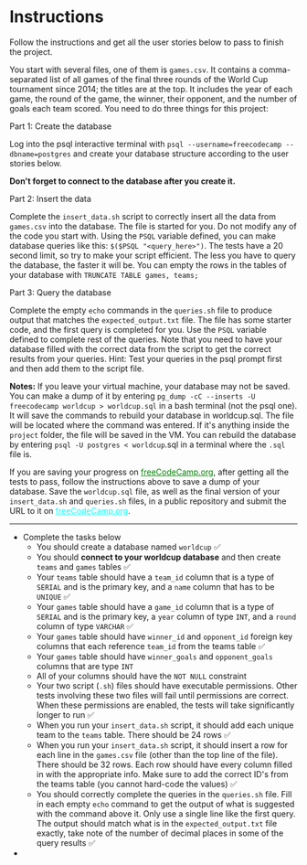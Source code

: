# Instructions

Follow the instructions and get all the user stories below to pass to finish the project.

You start with several files, one of them is `games.csv`. It contains a comma-separated list of all games of the final three rounds of the World Cup tournament since 2014; the titles are at the top. It includes the year of each game, the round of the game, the winner, their opponent, and the number of goals each team scored. You need to do three things for this project:

Part 1: Create the database

Log into the psql interactive terminal with `psql --username=freecodecamp --dbname=postgres` and create your database structure according to the user stories below.

**Don't forget to connect to the database after you create it.**

Part 2: Insert the data

Complete the `insert_data.sh` script to correctly insert all the data from `games.csv` into the database. The file is started for you. Do not modify any of the code you start with. Using the `PSQL` variable defined, you can make database queries like this: `$($PSQL "<query_here>")`. The tests have a 20 second limit, so try to make your script efficient. The less you have to query the database, the faster it will be. You can empty the rows in the tables of your database with `TRUNCATE TABLE games, teams;`

Part 3: Query the database

Complete the empty `echo` commands in the `queries.sh` file to produce output that matches the `expected_output.txt` file. The file has some starter code, and the first query is completed for you. Use the `PSQL` variable defined to complete rest of the queries. Note that you need to have your database filled with the correct data from the script to get the correct results from your queries. Hint: Test your queries in the psql prompt first and then add them to the script file.

**Notes:**
If you leave your virtual machine, your database may not be saved. You can make a dump of it by entering `pg_dump -cC --inserts -U freecodecamp worldcup > worldcup.sql` in a bash terminal (not the psql one). It will save the commands to rebuild your database in worldcup.sql. The file will be located where the command was entered. If it's anything inside the `project` folder, the file will be saved in the VM. You can rebuild the database by entering `psql -U postgres < worldcup`.sql in a terminal where the `.sql` file is.

If you are saving your progress on <a href="https://freecodecamp.org"
style="color: green;">freeCodeCamp.org</a>, after getting all the tests to pass, follow the instructions above to save a dump of your database. Save the `worldcup.sql` file, as well as the final version of your `insert_data.sh` and `queries.sh` files, in a public repository and submit the URL to it on <a href="https://freecodecamp.org"
style="color: cyan;">freeCodeCamp.org</a>.

---

- Complete the tasks below <!-- ✅ -->
  - You should create a database named `worldcup` ✅
  - You should **connect to your worldcup database** and then create `teams` and `games` tables ✅
  - Your `teams` table should have a `team_id` column that is a type of `SERIAL` and is the primary key, and a `name` column that has to be `UNIQUE` ✅
  - Your `games` table should have a `game_id` column that is a type of `SERIAL` and is the primary key, a `year` column of type `INT`, and a `round` column of type `VARCHAR` ✅
  - Your `games` table should have `winner_id` and `opponent_id` foreign key columns that each reference `team_id` from the teams table ✅
  - Your `games` table should have `winner_goals` and `opponent_goals` columns that are type `INT` <!-- ✅ -->
  - All of your columns should have the `NOT NULL` constraint <!-- ✅ -->
  - Your two script (`.sh`) files should have executable permissions. Other tests involving these two files will fail until permissions are correct. When these permissions are enabled, the tests will take significantly longer to run ✅
  - When you run your `insert_data.sh` script, it should add each unique team to the `teams` table. There should be 24 rows ✅
  - When you run your `insert_data.sh` script, it should insert a row for each line in the `games.csv` file (other than the top line of the file). There should be 32 rows. Each row should have every column filled in with the appropriate info. Make sure to add the correct ID's from the teams table (you cannot hard-code the values) ✅
  - You should correctly complete the queries in the `queries.sh` file. Fill in each empty `echo` command to get the output of what is suggested with the command above it. Only use a single line like the first query. The output should match what is in the `expected_output.txt` file exactly, take note of the number of decimal places in some of the query results ✅
-

